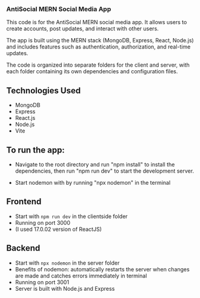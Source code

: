 ### AntiSocial MERN Social Media App    

This code is for the AntiSocial MERN social media app. It allows users to create accounts, post updates, and interact with other users.
 
The app is built using the MERN stack (MongoDB, Express, React, Node.js) and includes features such as authentication, authorization, and real-time updates.

The code is organized into separate folders for the client and server, with each folder containing its own dependencies and configuration files.

## Technologies Used
- MongoDB
- Express
- React.js
- Node.js
- Vite



## To run the app: 
- Navigate to the root directory and run "npm install" to install the dependencies, then run "npm run dev" to start the development server.

- Start nodemon with by running "npx nodemon" in the terminal


## Frontend
- Start with `npm run dev` in the clientside folder
- Running on port 3000
- (I used 17.0.02 version of ReactJS)

## Backend
- Start with `npx nodemon` in the server folder
- Benefits of nodemon: automatically restarts the server when changes are made and catches errors immediately in terminal
- Running on port 3001
- Server is built with Node.js and Express

<!-- leaving comments within the code to aid in optional cloning for portfolio purposes.  Change things to make this your own as needed.  #ittakesavillage -->